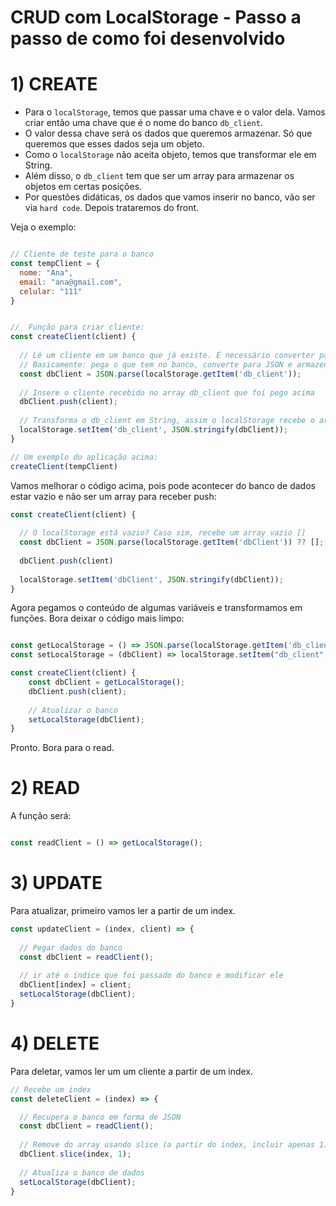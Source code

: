 # CRUD com LocalStorage - Passo a passo de como foi desenvolvido


# 1) CREATE

* Para o `localStorage`, temos que passar uma chave e o valor dela. Vamos criar então uma chave que é o nome do banco `db_client`. 
* O valor dessa chave será os dados que queremos armazenar. Só que queremos que esses dados seja um objeto. 
* Como o `localStorage` não aceita objeto, temos que transformar ele em String. 
* Além disso, o `db_client` tem que ser um array para armazenar os objetos em certas posições.
* Por questões didáticas, os dados que vamos inserir no banco, vão ser via `hard code`. Depois trataremos do front.

Veja o exemplo:

```js

// Cliente de teste para o banco
const tempClient = {
  nome: "Ana",
  email: "ana@gmail.com",
  celular: "111"
}


//  Função para criar cliente:
const createClient(client) {
  
  // Lê um cliente em um banco que já existe. É necessário converter para JSON para funcionar o .push
  // Basicamente: pega o que tem no banco, converte para JSON e armazena na varíavel client:
  const dbClient = JSON.parse(localStorage.getItem('db_client'));
  
  // Insere o cliente recebido no array db_client que foi pego acima
  dbClient.push(client);
  
  // Transforma o db_client em String, assim o localStorage recebe o array na chave
  localStorage.setItem('db_client', JSON.stringify(dbClient));
}

// Um exemplo do aplicação acima:
createClient(tempClient)

```

Vamos melhorar o código acima, pois pode acontecer do banco de dados estar vazio e não ser um array para receber push:


```js
const createClient(client) {
  
  // O localStorage está vazio? Caso sim, recebe um array vazio []
  const dbClient = JSON.parse(localStorage.getItem('dbClient')) ?? [];
  
  dbClient.push(client)
  
  localStorage.setItem('dbClient', JSON.stringify(dbClient));
}
```

Agora pegamos o conteúdo de algumas variáveis e transformamos em funções. Bora deixar o código mais limpo:

```js

const getLocalStorage = () => JSON.parse(localStorage.getItem('db_client')) ?? [];
const setLocalStorage = (dbClient) => localStorage.setItem("db_client", JSON.stringify(dbClient));

const createClient(client) {
    const dbClient = getLocalStorage();
    dbClient.push(client);
    
    // Atualizar o banco
    setLocalStorage(dbClient);
}
```

Pronto. Bora para o read.

# 2) READ

A função será:

```js

const readClient = () => getLocalStorage();

```

# 3) UPDATE
Para atualizar, primeiro vamos ler a partir de um index.

```js
const updateClient = (index, client) => {
  
  // Pegar dados do banco
  const dbClient = readClient();
  
  // ir até o índice que foi passado do banco e modificar ele
  dbClient[index] = client;
  setLocalStorage(dbClient);
}
```

# 4) DELETE

Para deletar, vamos ler um um cliente a partir de um index.

```js
// Recebe um index
const deleteClient = (index) => {

  // Recupera o banco em forma de JSON
  const dbClient = readClient();
  
  // Remove do array usando slice (a partir do index, incluir apenas 1)
  dbClient.slice(index, 1);
  
  // Atualiza o banco de dados
  setLocalStorage(dbClient);
}
```

